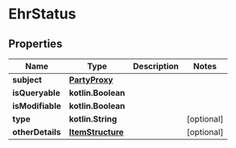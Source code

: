 
# EhrStatus

## Properties
Name | Type | Description | Notes
------------ | ------------- | ------------- | -------------
**subject** | [**PartyProxy**](PartyProxy.md) |  | 
**isQueryable** | **kotlin.Boolean** |  | 
**isModifiable** | **kotlin.Boolean** |  | 
**type** | **kotlin.String** |  |  [optional]
**otherDetails** | [**ItemStructure**](ItemStructure.md) |  |  [optional]




